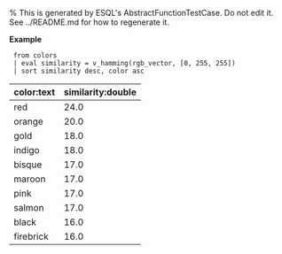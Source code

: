 % This is generated by ESQL's AbstractFunctionTestCase. Do not edit it. See ../README.md for how to regenerate it.

**Example**

```esql
 from colors
 | eval similarity = v_hamming(rgb_vector, [0, 255, 255])
 | sort similarity desc, color asc
```

| color:text | similarity:double |
| --- | --- |
| red | 24.0 |
| orange | 20.0 |
| gold | 18.0 |
| indigo | 18.0 |
| bisque | 17.0 |
| maroon | 17.0 |
| pink | 17.0 |
| salmon | 17.0 |
| black | 16.0 |
| firebrick | 16.0 |


